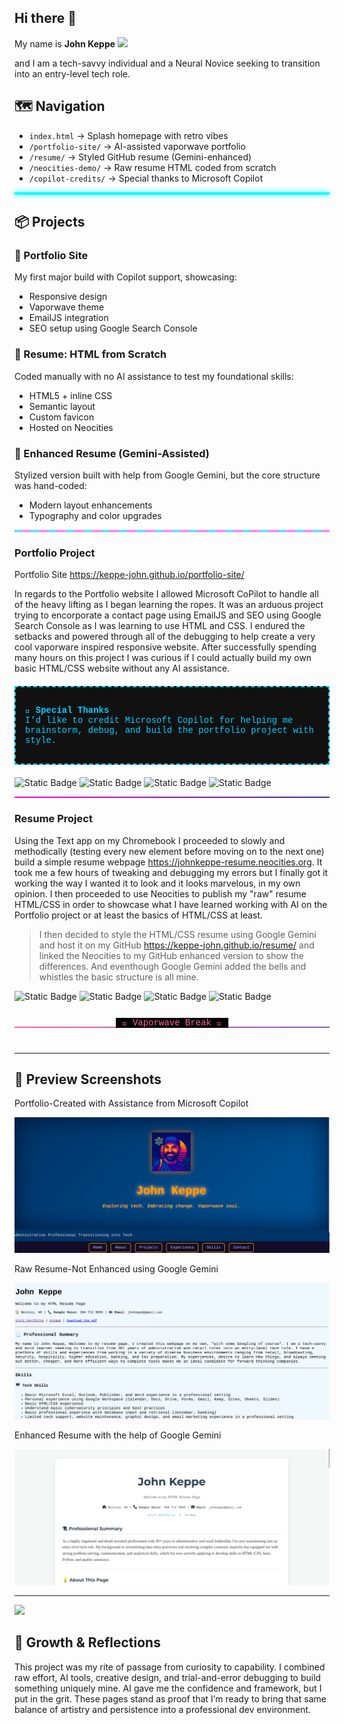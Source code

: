 ## Hi there 👋

My name is **John Keppe**  <img src="https://robohash.org/74.33.170.190.png ?size=100x100">

and I am a tech-savvy individual and a Neural Novice seeking to transition into an entry-level tech role.

## 🗺️ Navigation
- `index.html` → Splash homepage with retro vibes
- `/portfolio-site/` → AI-assisted vaporwave portfolio
- `/resume/` → Styled GitHub resume (Gemini-enhanced)
- `/neocities-demo/` → Raw resume HTML coded from scratch
- `/copilot-credits/` → Special thanks to Microsoft Copilot

<hr style="border: none; height: 4px; background-color: #00ffff; box-shadow: 0 0 10px #00ffff;">

## 📦 Projects
### 🌠 Portfolio Site
My first major build with Copilot support, showcasing:
- Responsive design
- Vaporwave theme
- EmailJS integration
- SEO setup using Google Search Console

### 🧩 Resume: HTML from Scratch
Coded manually with no AI assistance to test my foundational skills:
- HTML5 + inline CSS
- Semantic layout
- Custom favicon
- Hosted on Neocities

### 💎 Enhanced Resume (Gemini-Assisted)
Stylized version built with help from Google Gemini, but the core structure was hand-coded:
- Modern layout enhancements
- Typography and color upgrades

<hr style="border: none; height: 4px; background: repeating-linear-gradient(
    -45deg,
    #ff8cf7,
    #ff8cf7 10px,
    #6be0ff 10px,
    #6be0ff 20px
);">

<h3>Portfolio Project</h3>

Portfolio Site <a href:>https://keppe-john.github.io/portfolio-site/</a>

In regards to the Portfolio website I allowed Microsoft CoPilot to handle all of the heavy lifting as I began learning the ropes. It was an arduous project trying to encorporate a contact page using EmailJS and SEO using Google Search Console as I was learning to use HTML and CSS. I endured the setbacks and powered through all of the debugging to help create a very cool vaporware inspired responsive website. After successfully spending many hours on this project I was curious if I could actually build my own basic HTML/CSS website without any AI assistance. 

<div style="border: 2px dashed #01CDFE; padding: 15px; margin: 20px 0; background-color: #111; color: #01CDFE; font-family: 'Courier New', monospace;">
  <p><strong>🤖 Special Thanks</strong><br>
  I'd like to credit Microsoft Copilot for helping me brainstorm, debug, and build the portfolio project with style.</p>
</div>

 ![Static Badge](https://img.shields.io/badge/Built%20with%20Copilot-%2301CDFE?style=plastic&label=Portfolio&labelColor=%2301CDFE&color=%23FF71CE%20) ![Static Badge](https://img.shields.io/badge/HTML-%23300350%20?style=plastic) ![Static Badge](https://img.shields.io/badge/CSS-%23F9AC53?style=plastic) ![Static Badge](https://img.shields.io/badge/SEO-%23153CB4?style=plastic)

<hr style="border: none; height: 2px; background-image: linear-gradient(to right, #ff00cc, #333399);">

<h3>Resume Project</h3>

Using the Text app on my Chromebook I proceeded to slowly and methodically (testing every new element before moving on to the next one) build a simple resume webpage <a href:>https://johnkeppe-resume.neocities.org</a>. It took me a few hours of tweaking and debugging my errors but I finally got it working the way I wanted it to look and it looks marvelous, in my own opinion. I then proceeded to use Neocities to publish my "raw" resume HTML/CSS in order to showcase what I have learned working with AI on the Portfolio project or at least the basics of HTML/CSS at least.

> I then decided to style the HTML/CSS resume using Google Gemini and host it on my GitHub <a href:>https://keppe-john.github.io/resume/</a> and linked the Neocities to my GitHub enhanced version to show the differences. And eventhough Google Gemini added the bells and whistles the basic structure is all mine.

![Static Badge](https://img.shields.io/badge/Published%20on%20Neocities-%23B967FF?style=plastic&label=Resume&labelColor=%23B967FF&color=%2305FFA1) ![Static Badge](https://img.shields.io/badge/Google%20Gemini-%23F62E97?style=plastic&label=Resume%20Enhanced&color=%23FFFB96) ![Static Badge](https://img.shields.io/badge/HTML-%23300350%20?style=plastic) ![Static Badge](https://img.shields.io/badge/CSS-%23F9AC53?style=plastic) 

<div style="text-align: center; position: relative; margin: 40px 0;">
  <hr style="border: none; height: 2px; background: linear-gradient(to right, #ff61a6, #845ec2);">
  <span style="position: absolute; top: -14px; left: 50%; transform: translateX(-50%);
        background-color: #000; color: #ff61a6; padding: 0 10px; font-family: 'Courier New', monospace;">
    🔮 Vaporwave Break 🔮
  </span>
</div>

---

## 📸 Preview Screenshots

Portfolio-Created with Assistance from Microsoft Copilot

[![Portfolio Preview](portfolio.png)](https://keppe-john.github.io/portfolio-site/)

Raw Resume-Not Enhanced using Google Gemini

[![Resume Preview](raw-resume.png)](https://johnkeppe-resume.neocities.org/)

Enhanced Resume with the help of Google Gemini

[![Enhanced Resume Preview](enhanced-resume.png)](https://keppe-john.github.io/resume/)

---

<img src="https://robohash.org/74.33.170.190.png?set=set4&size=100x100">

## 🚧 Growth & Reflections
This project was my rite of passage from curiosity to capability. I combined raw effort, AI tools, creative design, and trial-and-error debugging to build something uniquely mine. AI gave me the confidence and framework, but I put in the grit. These pages stand as proof that I’m ready to bring that same balance of artistry and persistence into a professional dev environment.

